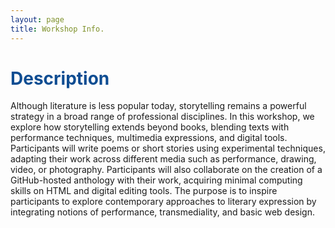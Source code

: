 ```yaml
---
layout: page
title: Workshop Info.
---
```

<h1 style="font-weight: bold; color: #0F4D92;">Description</h1>

Although literature is less popular today, storytelling remains a powerful strategy in a broad range of professional disciplines. In this workshop, we explore how storytelling extends beyond books, blending texts with performance techniques, multimedia expressions, and digital tools. Participants will write poems or short stories using experimental techniques, adapting their work across different media such as performance, drawing, video, or photography. Participants will also collaborate on the creation of a GitHub-hosted anthology with their work, acquiring minimal computing skills on HTML and digital editing tools. The purpose is to inspire participants to explore contemporary approaches to literary expression by integrating notions of performance, transmediality, and basic web design. 

